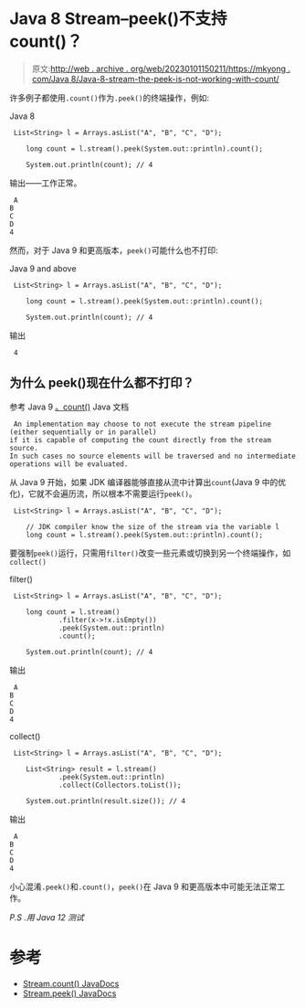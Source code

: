 # Java 8 Stream–peek()不支持 count()？

> 原文:[http://web . archive . org/web/20230101150211/https://mkyong . com/Java 8/Java-8-stream-the-peek-is-not-working-with-count/](http://web.archive.org/web/20230101150211/https://mkyong.com/java8/java-8-stream-the-peek-is-not-working-with-count/)

许多例子都使用`.count()`作为`.peek()`的终端操作，例如:

Java 8

```
 List<String> l = Arrays.asList("A", "B", "C", "D");

	long count = l.stream().peek(System.out::println).count();

	System.out.println(count); // 4 
```

输出——工作正常。

```
 A
B
C
D
4 
```

然而，对于 Java 9 和更高版本，`peek()`可能什么也不打印:

Java 9 and above

```
 List<String> l = Arrays.asList("A", "B", "C", "D");

	long count = l.stream().peek(System.out::println).count();

	System.out.println(count); // 4 
```

输出

```
 4 
```

## 为什么 peek()现在什么都不打印？

参考 Java 9 [。count()](http://web.archive.org/web/20220426174442/https://docs.oracle.com/javase/9/docs/api/java/util/stream/Stream.html#count--) Java 文档

```
 An implementation may choose to not execute the stream pipeline (either sequentially or in parallel) 
if it is capable of computing the count directly from the stream source. 
In such cases no source elements will be traversed and no intermediate operations will be evaluated. 
```

从 Java 9 开始，如果 JDK 编译器能够直接从流中计算出`count`(Java 9 中的优化)，它就不会遍历流，所以根本不需要运行`peek()`。

```
 List<String> l = Arrays.asList("A", "B", "C", "D");

	// JDK compiler know the size of the stream via the variable l 
	long count = l.stream().peek(System.out::println).count(); 
```

要强制`peek()`运行，只需用`filter()`改变一些元素或切换到另一个终端操作，如`collect()`

filter()

```
 List<String> l = Arrays.asList("A", "B", "C", "D");

	long count = l.stream()
			.filter(x->!x.isEmpty())
			.peek(System.out::println)
			.count();

	System.out.println(count); // 4 
```

输出

```
 A
B
C
D
4 
```

collect()

```
 List<String> l = Arrays.asList("A", "B", "C", "D");

	List<String> result = l.stream()
			.peek(System.out::println)
			.collect(Collectors.toList());

	System.out.println(result.size()); // 4 
```

输出

```
 A
B
C
D
4 
```

小心混淆`.peek()`和`.count()`，`peek()`在 Java 9 和更高版本中可能无法正常工作。

*P.S .用 Java 12 测试*

# 参考

*   [Stream.count() JavaDocs](http://web.archive.org/web/20220426174442/https://docs.oracle.com/javase/9/docs/api/java/util/stream/Stream.html#count--)
*   [Stream.peek() JavaDocs](http://web.archive.org/web/20220426174442/https://docs.oracle.com/javase/9/docs/api/java/util/stream/Stream.html#peek-java.util.function.Consumer-)

<input type="hidden" id="mkyong-current-postId" value="15126">